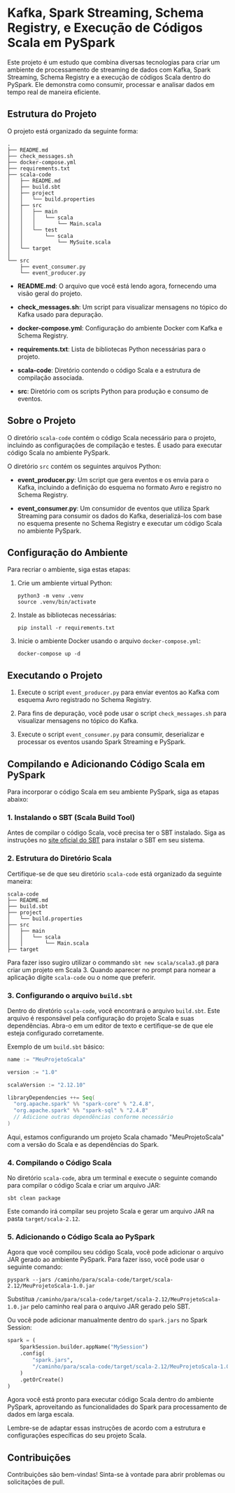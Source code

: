 # Kafka, Spark Streaming, Schema Registry, e Execução de Códigos Scala em PySpark

Este projeto é um estudo que combina diversas tecnologias para criar um ambiente de processamento de streaming de dados com Kafka, Spark Streaming, Schema Registry e a execução de códigos Scala dentro do PySpark. Ele demonstra como consumir, processar e analisar dados em tempo real de maneira eficiente.

## Estrutura do Projeto

O projeto está organizado da seguinte forma:

```
.
├── README.md
├── check_messages.sh
├── docker-compose.yml
├── requirements.txt
├── scala-code
│   ├── README.md
│   ├── build.sbt
│   ├── project
│   │   └── build.properties
│   ├── src
│   │   ├── main
│   │   │   └── scala
│   │   │       └── Main.scala
│   │   └── test
│   │       └── scala
│   │           └── MySuite.scala
│   └── target
│
└── src
    ├── event_consumer.py
    └── event_producer.py
```

- **README.md**: O arquivo que você está lendo agora, fornecendo uma visão geral do projeto.

- **check_messages.sh**: Um script para visualizar mensagens no tópico do Kafka usado para depuração.

- **docker-compose.yml**: Configuração do ambiente Docker com Kafka e Schema Registry.

- **requirements.txt**: Lista de bibliotecas Python necessárias para o projeto.

- **scala-code**: Diretório contendo o código Scala e a estrutura de compilação associada.

- **src**: Diretório com os scripts Python para produção e consumo de eventos.

## Sobre o Projeto

O diretório `scala-code` contém o código Scala necessário para o projeto, incluindo as configurações de compilação e testes. É usado para executar código Scala no ambiente PySpark.

O diretório `src` contém os seguintes arquivos Python:

- **event_producer.py**: Um script que gera eventos e os envia para o Kafka, incluindo a definição do esquema no formato Avro e registro no Schema Registry.

- **event_consumer.py**: Um consumidor de eventos que utiliza Spark Streaming para consumir os dados do Kafka, deserializá-los com base no esquema presente no Schema Registry e executar um código Scala no ambiente PySpark.

## Configuração do Ambiente

Para recriar o ambiente, siga estas etapas:

1. Crie um ambiente virtual Python:

   ```
   python3 -m venv .venv
   source .venv/bin/activate
   ```

2. Instale as bibliotecas necessárias:

   ```
   pip install -r requirements.txt
   ```

3. Inicie o ambiente Docker usando o arquivo `docker-compose.yml`:

   ```
   docker-compose up -d
   ```

## Executando o Projeto

1. Execute o script `event_producer.py` para enviar eventos ao Kafka com esquema Avro registrado no Schema Registry.

2. Para fins de depuração, você pode usar o script `check_messages.sh` para visualizar mensagens no tópico do Kafka.

3. Execute o script `event_consumer.py` para consumir, deserializar e processar os eventos usando Spark Streaming e PySpark.


## Compilando e Adicionando Código Scala em PySpark

Para incorporar o código Scala em seu ambiente PySpark, siga as etapas abaixo:

### 1. Instalando o SBT (Scala Build Tool)

Antes de compilar o código Scala, você precisa ter o SBT instalado. Siga as instruções no [site oficial do SBT](https://www.scala-sbt.org/download.html) para instalar o SBT em seu sistema.

### 2. Estrutura do Diretório Scala

Certifique-se de que seu diretório `scala-code` está organizado da seguinte maneira:

```
scala-code
├── README.md
├── build.sbt
├── project
│   └── build.properties
├── src
│   ├── main
│   │   └── scala
│   │       └── Main.scala
├── target
```

Para fazer isso sugiro utilizar o commando `sbt new scala/scala3.g8` para criar um projeto em Scala 3. Quando aparecer no prompt para nomear a aplicação digite `scala-code` ou o nome que preferir.

### 3. Configurando o arquivo `build.sbt`

Dentro do diretório `scala-code`, você encontrará o arquivo `build.sbt`. Este arquivo é responsável pela configuração do projeto Scala e suas dependências. Abra-o em um editor de texto e certifique-se de que ele esteja configurado corretamente.

Exemplo de um `build.sbt` básico:

```scala
name := "MeuProjetoScala"

version := "1.0"

scalaVersion := "2.12.10"

libraryDependencies ++= Seq(
  "org.apache.spark" %% "spark-core" % "2.4.8",
  "org.apache.spark" %% "spark-sql" % "2.4.8"
  // Adicione outras dependências conforme necessário
)
```

Aqui, estamos configurando um projeto Scala chamado "MeuProjetoScala" com a versão do Scala e as dependências do Spark.

### 4. Compilando o Código Scala

No diretório `scala-code`, abra um terminal e execute o seguinte comando para compilar o código Scala e criar um arquivo JAR:

```shell
sbt clean package
```

Este comando irá compilar seu projeto Scala e gerar um arquivo JAR na pasta `target/scala-2.12`.

### 5. Adicionando o Código Scala ao PySpark

Agora que você compilou seu código Scala, você pode adicionar o arquivo JAR gerado ao ambiente PySpark. Para fazer isso, você pode usar o seguinte comando:

```shell
pyspark --jars /caminho/para/scala-code/target/scala-2.12/MeuProjetoScala-1.0.jar
```

Substitua `/caminho/para/scala-code/target/scala-2.12/MeuProjetoScala-1.0.jar` pelo caminho real para o arquivo JAR gerado pelo SBT.

Ou você pode adicionar manualmente dentro do `spark.jars` no Spark Session: 
```python
spark = (
    SparkSession.builder.appName("MySession")
    .config(
        "spark.jars",
        "/caminho/para/scala-code/target/scala-2.12/MeuProjetoScala-1.0.jar",
    )
    .getOrCreate()
)
```

Agora você está pronto para executar código Scala dentro do ambiente PySpark, aproveitando as funcionalidades do Spark para processamento de dados em larga escala.

Lembre-se de adaptar essas instruções de acordo com a estrutura e configurações específicas do seu projeto Scala.

## Contribuições

Contribuições são bem-vindas! Sinta-se à vontade para abrir problemas ou solicitações de pull.
